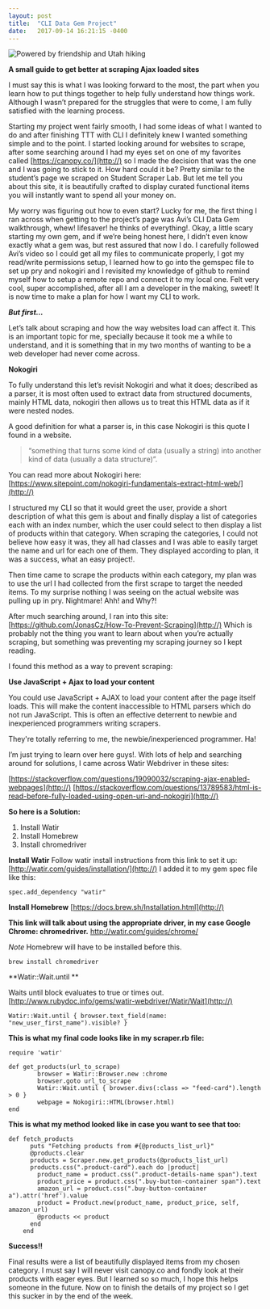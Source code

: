 ```yaml
---
layout: post
title:  "CLI Data Gem Project"
date:   2017-09-14 16:21:15 -0400
---
```


![Powered by friendship and Utah hiking ](https://i.imgur.com/kVjvlhS.jpg?1)

**A small guide to get better at scraping Ajax loaded sites** 

I must say this is what I was looking forward to the most, the part when you learn how to put things together to help fully understand how things work. Although I wasn’t prepared for the struggles that were to come, I am fully satisfied with the learning process.  

Starting my project went fairly smooth, I had some ideas of what I wanted to do and after finishing TTT with CLI I definitely knew I wanted something simple and to the point. I started looking around for websites to scrape, after some searching around I had my eyes set on one of my favorites called [https://canopy.co/](http://) so I made the decision that was the one and I was going to stick to it. How hard could it be? Pretty similar to the student’s page we scraped on Student Scraper Lab. But let me tell you about this site, it is beautifully crafted to display curated functional items you will instantly want to spend all your money on. 

My worry was figuring out how to even start? Lucky for me, the first thing I ran across when getting to the project’s page was Avi’s CLI Data Gem walkthrough, whew! lifesaver! he thinks of everything!. Okay, a little scary starting my own gem, and if we’re being honest here, I didn’t even know exactly what a gem was, but rest assured that now I do. I carefully followed Avi’s video so I could get all my files to communicate properly, I got my read/write permissions setup, I learned how to go into the gemspec file to set up pry and nokogiri and I revisited my knowledge of github to remind myself how to setup a remote repo and connect it to my local one.  Felt very cool, super accomplished, after all I am a developer in the making, sweet! It is now time to make a plan for how I want my CLI to work. 

***But first…*** 

Let’s talk about scraping and how the way websites load can affect it. This is an important topic for me, specially because it took me a while to understand, and it is something that in my two months of wanting to be a web developer had never come across. 

**Nokogiri**

To fully understand this let’s revisit Nokogiri and what it does; described as a parser, it is most often used to extract data from structured documents, mainly HTML data, nokogiri then allows us to treat this HTML data as if it were nested nodes.

A good definition for what a parser is, in this case Nokogiri is this quote I found in a website. 
> “something that turns some kind of data (usually a string) into another kind of data (usually a data structure)”. 

You can read more about Nokogiri here: [https://www.sitepoint.com/nokogiri-fundamentals-extract-html-web/](http://)

I structured my CLI so that it would greet the user, provide a short description of what this gem is about and finally display a list of categories each with an index number, which the user could select to then display a list of products within that category. When scraping the categories, I could not believe how easy it was, they all had classes and I was able to easily target the name and url for each one of them. They displayed according to plan, it was a success, what an easy project!.

Then time came to scrape the products within each category, my plan was to use the url I had collected from the first scrape to target the needed items. To my surprise nothing I was seeing on the actual website was pulling up in pry. Nightmare! Ahh! and Why?! 

After much searching around, I ran into this site: [https://github.com/JonasCz/How-To-Prevent-Scraping](http://)
Which is probably not the thing you want to learn about when you’re actually scraping, but something was preventing my scraping journey so I kept reading.

I found this method as a way to prevent scraping: 

**Use JavaScript + Ajax to load your content**

You could use JavaScript + AJAX to load your content after the page itself loads. This will make the content inaccessible to HTML parsers which do not run JavaScript. This is often an effective deterrent to newbie and inexperienced programmers writing scrapers. 

They're totally referring to me, the newbie/inexperienced programmer. Ha!

I’m just trying to learn over here guys!. With lots of help and searching around for solutions, I came across Watir Webdriver in these sites:

[https://stackoverflow.com/questions/19090032/scraping-ajax-enabled-webpages](http://)
[https://stackoverflow.com/questions/13789583/html-is-read-before-fully-loaded-using-open-uri-and-nokogiri](http://)

**So here is a Solution:**
1. Install Watir
2. Install Homebrew
3. Install chromedriver

**Install Watir**
Follow watir install instructions from this link to set it up:
[http://watir.com/guides/installation/](http://)
I added it to my gem spec file like this:

```
spec.add_dependency "watir"
```

**Install Homebrew**
[https://docs.brew.sh/Installation.html](http://)

**This link will talk about using the appropriate driver, in my case Google Chrome: chromedriver.**
[http://watir.com/guides/chrome/ ](http://)

*Note* Homebrew will have to be installed before this.

```
brew install chromedriver
```

**Watir::Wait.until **

Waits until block evaluates to true or times out.
[http://www.rubydoc.info/gems/watir-webdriver/Watir/Wait](http://)

```
Watir::Wait.until { browser.text_field(name: "new_user_first_name").visible? }
```

**This is what my final code looks like in my scraper.rb file:**

```
require 'watir'

def get_products(url_to_scrape)
		browser = Watir::Browser.new :chrome
		browser.goto url_to_scrape
		Watir::Wait.until { browser.divs(:class => "feed-card").length > 0 }
		webpage = Nokogiri::HTML(browser.html)
end
```

**This is what my method looked like in case you want to see that too:**

```
def fetch_products
      puts "Fetching products from #{@products_list_url}"
      @products.clear
      products = Scraper.new.get_products(@products_list_url)
      products.css(".product-card").each do |product|
        product_name = product.css(".product-details-name span").text
        product_price = product.css(".buy-button-container span").text
        amazon_url = product.css(".buy-button-container a").attr('href').value
        product = Product.new(product_name, product_price, self, amazon_url)
        @products << product
      end
    end
```

**Success!!**

Final results were a list of beautifully displayed items from my chosen category. I must say I will never visit canopy.co and fondly look at their products with eager eyes. But I learned so so much, I hope this helps someone in the future. Now on to finish the details of my project so I get this sucker in by the end of the week. 











